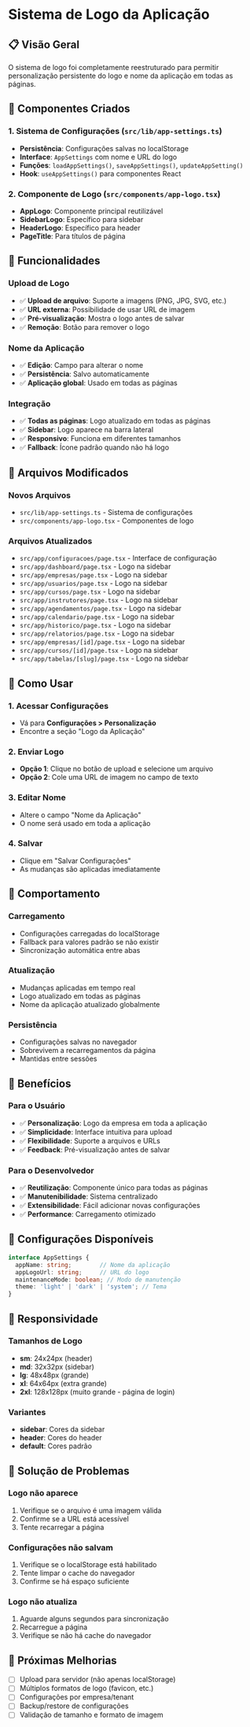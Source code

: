 # Sistema de Logo da Aplicação

## 📋 Visão Geral

O sistema de logo foi completamente reestruturado para permitir personalização persistente do logo e nome da aplicação em todas as páginas.

## 🔧 Componentes Criados

### 1. Sistema de Configurações (`src/lib/app-settings.ts`)
- **Persistência**: Configurações salvas no localStorage
- **Interface**: `AppSettings` com nome e URL do logo
- **Funções**: `loadAppSettings()`, `saveAppSettings()`, `updateAppSetting()`
- **Hook**: `useAppSettings()` para componentes React

### 2. Componente de Logo (`src/components/app-logo.tsx`)
- **AppLogo**: Componente principal reutilizável
- **SidebarLogo**: Específico para sidebar
- **HeaderLogo**: Específico para header
- **PageTitle**: Para títulos de página

## 🎨 Funcionalidades

### Upload de Logo
- ✅ **Upload de arquivo**: Suporte a imagens (PNG, JPG, SVG, etc.)
- ✅ **URL externa**: Possibilidade de usar URL de imagem
- ✅ **Pré-visualização**: Mostra o logo antes de salvar
- ✅ **Remoção**: Botão para remover o logo

### Nome da Aplicação
- ✅ **Edição**: Campo para alterar o nome
- ✅ **Persistência**: Salvo automaticamente
- ✅ **Aplicação global**: Usado em todas as páginas

### Integração
- ✅ **Todas as páginas**: Logo atualizado em todas as páginas
- ✅ **Sidebar**: Logo aparece na barra lateral
- ✅ **Responsivo**: Funciona em diferentes tamanhos
- ✅ **Fallback**: Ícone padrão quando não há logo

## 📁 Arquivos Modificados

### Novos Arquivos
- `src/lib/app-settings.ts` - Sistema de configurações
- `src/components/app-logo.tsx` - Componentes de logo

### Arquivos Atualizados
- `src/app/configuracoes/page.tsx` - Interface de configuração
- `src/app/dashboard/page.tsx` - Logo na sidebar
- `src/app/empresas/page.tsx` - Logo na sidebar
- `src/app/usuarios/page.tsx` - Logo na sidebar
- `src/app/cursos/page.tsx` - Logo na sidebar
- `src/app/instrutores/page.tsx` - Logo na sidebar
- `src/app/agendamentos/page.tsx` - Logo na sidebar
- `src/app/calendario/page.tsx` - Logo na sidebar
- `src/app/historico/page.tsx` - Logo na sidebar
- `src/app/relatorios/page.tsx` - Logo na sidebar
- `src/app/empresas/[id]/page.tsx` - Logo na sidebar
- `src/app/cursos/[id]/page.tsx` - Logo na sidebar
- `src/app/tabelas/[slug]/page.tsx` - Logo na sidebar

## 🚀 Como Usar

### 1. Acessar Configurações
- Vá para **Configurações > Personalização**
- Encontre a seção "Logo da Aplicação"

### 2. Enviar Logo
- **Opção 1**: Clique no botão de upload e selecione um arquivo
- **Opção 2**: Cole uma URL de imagem no campo de texto

### 3. Editar Nome
- Altere o campo "Nome da Aplicação"
- O nome será usado em toda a aplicação

### 4. Salvar
- Clique em "Salvar Configurações"
- As mudanças são aplicadas imediatamente

## 🔄 Comportamento

### Carregamento
- Configurações carregadas do localStorage
- Fallback para valores padrão se não existir
- Sincronização automática entre abas

### Atualização
- Mudanças aplicadas em tempo real
- Logo atualizado em todas as páginas
- Nome da aplicação atualizado globalmente

### Persistência
- Configurações salvas no navegador
- Sobrevivem a recarregamentos da página
- Mantidas entre sessões

## 🎯 Benefícios

### Para o Usuário
- ✅ **Personalização**: Logo da empresa em toda a aplicação
- ✅ **Simplicidade**: Interface intuitiva para upload
- ✅ **Flexibilidade**: Suporte a arquivos e URLs
- ✅ **Feedback**: Pré-visualização antes de salvar

### Para o Desenvolvedor
- ✅ **Reutilização**: Componente único para todas as páginas
- ✅ **Manutenibilidade**: Sistema centralizado
- ✅ **Extensibilidade**: Fácil adicionar novas configurações
- ✅ **Performance**: Carregamento otimizado

## 🔧 Configurações Disponíveis

```typescript
interface AppSettings {
  appName: string;        // Nome da aplicação
  appLogoUrl: string;     // URL do logo
  maintenanceMode: boolean; // Modo de manutenção
  theme: 'light' | 'dark' | 'system'; // Tema
}
```

## 📱 Responsividade

### Tamanhos de Logo
- **sm**: 24x24px (header)
- **md**: 32x32px (sidebar)
- **lg**: 48x48px (grande)
- **xl**: 64x64px (extra grande)
- **2xl**: 128x128px (muito grande - página de login)

### Variantes
- **sidebar**: Cores da sidebar
- **header**: Cores do header
- **default**: Cores padrão

## 🐛 Solução de Problemas

### Logo não aparece
1. Verifique se o arquivo é uma imagem válida
2. Confirme se a URL está acessível
3. Tente recarregar a página

### Configurações não salvam
1. Verifique se o localStorage está habilitado
2. Tente limpar o cache do navegador
3. Confirme se há espaço suficiente

### Logo não atualiza
1. Aguarde alguns segundos para sincronização
2. Recarregue a página
3. Verifique se não há cache do navegador

## 🔮 Próximas Melhorias

- [ ] Upload para servidor (não apenas localStorage)
- [ ] Múltiplos formatos de logo (favicon, etc.)
- [ ] Configurações por empresa/tenant
- [ ] Backup/restore de configurações
- [ ] Validação de tamanho e formato de imagem 
